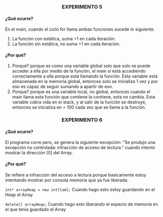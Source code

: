 ### <p align=center> EXPERIMENTO 5 </p>
#### ¿Qué ocurre? 
En el main, cuando el ciclo for llama ambas funciones sucede lo siguiente.
1. La función con estática, suma +1 en cada iteración.
2. La función sin estática, no suma +1 en cada iteración. 

#### ¿Por qué?
1. Porqué? porque es como una variable global solo que solo se puede acceder a ella por medio de la función, el main si está accediendo correctamente a ella porque está llamando la función. Esta variable está almacenada en la memoria global, entonces solo se inicializa 1 vez y por eso es capaz de seguir sumando a apartir de eso.
2. Porque? porque es una variable local, no global, entonces cuando el main llama esta función que contiene la contiene, esta no cambia. Esta variable cobra vida en el stack, y al salir de la función se destruye, entonces se inicializa en = 100 cada vez que se llame a la función.
   
### <p align=center> EXPERIMENTO 6 </p>
#### ¿Qué ocurre? 
El programa corre pero, se genera la siguiente excepción: "Se produjo una excepción no controlada: infracción de acceso de lectura." cuando intento mostrar la dirección [0] del Array.

#### ¿Por qué?
Se refiere a infracción del acceso a lectura porque basicamente estoy intentando mostrar por consola memoria que ya fue liberada. 

```int* arrayHeap = new int[tam];``` Cuando hago esto estoy guardando en el Heap el Array

```delete[] arrayHeap;``` Cuando hago esto liberando el especio de memoria en el que tenía guardado el Array
